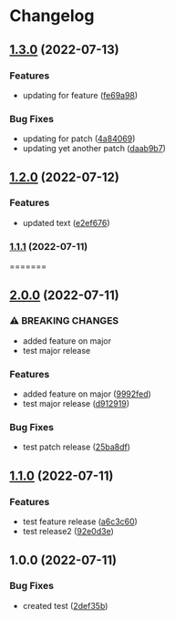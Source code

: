 # Changelog


## [1.3.0](https://www.github.com/VirendraRaval/pipeline/compare/v1.2.0...v1.3.0) (2022-07-13)


### Features

* updating for feature ([fe69a98](https://www.github.com/VirendraRaval/pipeline/commit/fe69a9874705f9cd01ebbb966accbd37d2f4d654))


### Bug Fixes

* updating for patch ([4a84069](https://www.github.com/VirendraRaval/pipeline/commit/4a840699cdbdbbbdf27eb6c7f46bfaec20fe2a46))
* updating yet another patch ([daab9b7](https://www.github.com/VirendraRaval/pipeline/commit/daab9b73fb91a6731da2a1792a141757669fe073))

## [1.2.0](https://www.github.com/VirendraRaval/pipeline/compare/v1.1.1...v1.2.0) (2022-07-12)


### Features

* updated text ([e2ef676](https://www.github.com/VirendraRaval/pipeline/commit/e2ef676d7a399e4862cf0bca4b4f454476d59a81))

### [1.1.1](https://www.github.com/VirendraRaval/pipeline/compare/v1.1.0...v1.1.1) (2022-07-11)
=======
## [2.0.0](https://www.github.com/VirendraRaval/pipeline/compare/v1.1.0...v2.0.0) (2022-07-11)


### ⚠ BREAKING CHANGES

* added feature on major
* test major release

### Features

* added feature on major ([9992fed](https://www.github.com/VirendraRaval/pipeline/commit/9992fed5a2694fb3fede57e9c29ba362d0ad0f8e))
* test major release ([d912919](https://www.github.com/VirendraRaval/pipeline/commit/d912919456f3a157ffc204293154cd666c924c42))



### Bug Fixes

* test patch release ([25ba8df](https://www.github.com/VirendraRaval/pipeline/commit/25ba8dfc0ac03e801bd9da435e440b770ad7be6b))

## [1.1.0](https://www.github.com/VirendraRaval/pipeline/compare/v1.0.0...v1.1.0) (2022-07-11)


### Features

* test feature release ([a6c3c60](https://www.github.com/VirendraRaval/pipeline/commit/a6c3c607820098982cb4cdf43621de4a3f8be2da))
* test release2 ([92e0d3e](https://www.github.com/VirendraRaval/pipeline/commit/92e0d3ec32cd502885dbd8d232b9d2dec0a88cb3))

## 1.0.0 (2022-07-11)


### Bug Fixes

* created test ([2def35b](https://www.github.com/VirendraRaval/pipeline/commit/2def35bf1cc9404473dfd23c2b9e0faad3d06d2a))
